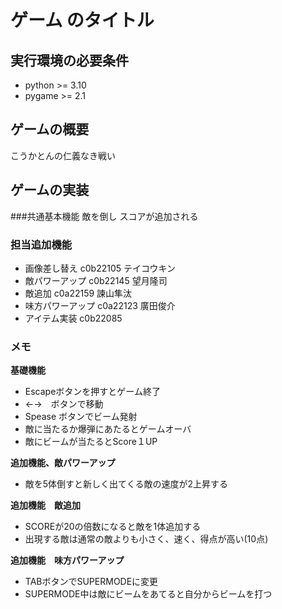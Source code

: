 # ゲーム のタイトル
## 実行環境の必要条件
* python >= 3.10
* pygame >= 2.1

## ゲームの概要
こうかとんの仁義なき戦い

## ゲームの実装
###共通基本機能
敵を倒し
スコアが追加される

### 担当追加機能
* 画像差し替え c0b22105 テイコウキン
* 敵パワーアップ c0b22145 望月隆司
* 敵追加 c0a22159 諫山隼汰
* 味方パワーアップ c0a22123 廣田俊介
* アイテム実装  c0b22085
### メモ
**基礎機能**
* Escapeボタンを押すとゲーム終了
* ←→　ボタンで移動
* Spease ボタンでビーム発射
* 敵に当たるか爆弾にあたるとゲームオーバ
* 敵にビームが当たるとScore１UP

**追加機能、敵パワーアップ**
* 敵を5体倒すと新しく出てくる敵の速度が2上昇する

**追加機能　敵追加**
* SCOREが20の倍数になると敵を1体追加する
* 出現する敵は通常の敵よりも小さく、速く、得点が高い(10点)

**追加機能　味方パワーアップ**
* TABボタンでSUPERMODEに変更
* SUPERMODE中は敵にビームをあてると自分からビームを打つ

